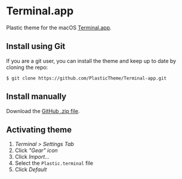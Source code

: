 # Terminal.app

Plastic theme for the macOS
[Terminal.app](<https://en.wikipedia.org/wiki/Terminal_(macOS)>).

## Install using Git

If you are a git user, you can install the theme and keep up to date by cloning
the repo:

    $ git clone https://github.com/PlasticTheme/Terminal-app.git

## Install manually

Download the
[GitHub .zip file](https://github.com/PlasticTheme/Terminal-app/archive/refs/heads/main.zip).

## Activating theme

1.  _Terminal > Settings Tab_
2.  Click _"Gear" icon_
3.  Click _Import..._
4.  Select the `Plastic.terminal` file
5.  Click _Default_
